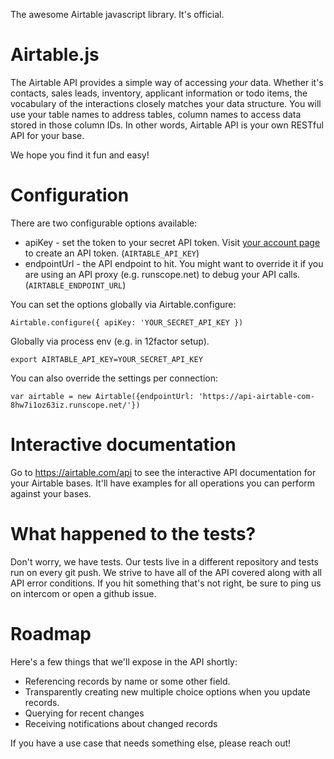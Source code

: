 The awesome Airtable javascript library. It's official.

# Airtable.js

The Airtable API provides a simple way of accessing *your*
data. Whether it's contacts, sales leads, inventory, applicant
information or todo items, the vocabulary of the interactions closely
matches your data structure. You will use your table names to address
tables, column names to access data stored in those column IDs. In
other words, Airtable API is your own RESTful API for your
base.

We hope you find it fun and easy!


# Configuration

There are two configurable options available:

  * apiKey - set the token to your secret API token. Visit [your account page](https://airtable.com/account) to create an API token.  (`AIRTABLE_API_KEY`)
  * endpointUrl - the API endpoint to hit. You might want to override
    it if you are using an API proxy (e.g. runscope.net) to debug your API calls. (`AIRTABLE_ENDPOINT_URL`)

You can set the options globally via Airtable.configure:

    Airtable.configure({ apiKey: 'YOUR_SECRET_API_KEY })


Globally via process env (e.g. in 12factor setup).

    export AIRTABLE_API_KEY=YOUR_SECRET_API_KEY

You can also override the settings per connection:

    var airtable = new Airtable({endpointUrl: 'https://api-airtable-com-8hw7i1oz63iz.runscope.net/'})

# Interactive documentation

Go to https://airtable.com/api to see the interactive API documentation for your Airtable bases. It'll have examples for all operations you can perform against your bases.

# What happened to the tests?

Don't worry, we have tests. Our tests live in a different repository
and tests run on every git push. We strive to have all of the API covered
along with all API error conditions. If you hit something that's not
right, be sure to ping us on intercom or open a github issue.


# Roadmap

Here's a few things that we'll expose in the API shortly:

 * Referencing records by name or some other field.
 * Transparently creating new multiple choice options when you update records.
 * Querying for recent changes
 * Receiving notifications about changed records

If you have a use case that needs something else, please reach out!
